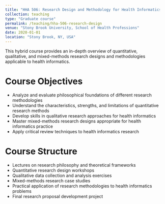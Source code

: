 ```yaml
---
title: "HHA 506: Research Design and Methodology for Health Informatics Professionals"
collection: teaching
type: "Graduate course"
permalink: /teaching/hha-506-research-design
venue: "Stony Brook University, School of Health Professions"
date: 2020-01-01
location: "Stony Brook, NY, USA"
---
```


This hybrid course provides an in-depth overview of quantitative, qualitative, and mixed-methods research designs and methodologies applicable to health informatics.

Course Objectives
======
* Analyze and evaluate philosophical foundations of different research methodologies
* Understand the characteristics, strengths, and limitations of quantitative research methods
* Develop skills in qualitative research approaches for health informatics
* Master mixed-methods research designs appropriate for health informatics practice
* Apply critical review techniques to health informatics research

Course Structure
======
* Lectures on research philosophy and theoretical frameworks
* Quantitative research design workshops
* Qualitative data collection and analysis exercises
* Mixed-methods research case studies
* Practical application of research methodologies to health informatics problems
* Final research proposal development project
